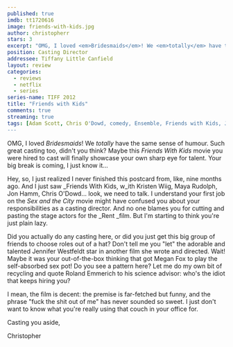```yaml
---
published: true
imdb: tt1720616
image: friends-with-kids.jpg
author: christopherr
stars: 3
excerpt: "OMG, I loved <em>Bridesmaids</em>! We <em>totally</em> have the same sense of humour. Such great casting too, didn&rsquo;t you think? Maybe this <em>Friends With Kids</em> movie you were hired to cast will finally showcase your own sharp eye for talent.  Your big break is coming, I just know it."
position: Casting Director
addressee: Tiffany Little Canfield
layout: review
categories:
  - reviews
  - netflix
  - series
series-name: TIFF 2012
title: "Friends with Kids"
comments: true
streaming: true
tags: [Adam Scott, Chris O'Dowd, comedy, Ensemble, Friends with Kids, Jennifer Westfeldt, Jon Hamm, Kristen Wiig, Letters, Maya Rudolph, netflix.ca]
---
```

OMG, I loved _Bridesmaids_! We _totally_ have the same sense of humour. Such great casting too, didn't you think? Maybe this _Friends With Kids_ movie you were hired to cast will finally showcase your own sharp eye for talent. Your big break is coming, I just know it…

Hey, so, I just realized I never finished this postcard from, like, nine months ago. And I just saw _Friends With Kids, w_ith Kristen Wiig, Maya Rudolph, Jon Hamm, Chris O'Dowd… look, we need to talk. I understand your first job on the _Sex and the City_ movie might have confused you about your responsibilities as a casting director. And no one blames you for cutting and pasting the stage actors for the _Rent _film. But I'm starting to think you're just plain lazy.

Did you actually do any casting here, or did you just get this big group of friends to choose roles out of a hat? Don't tell me you "let" the adorable and talented Jennifer Westfeldt star in another film she wrote and directed. Wait! Maybe it was your out-of-the-box thinking that got Megan Fox to play the self-absorbed sex pot! Do you see a pattern here? Let me do my own bit of recycling and quote Roland Emmerich to his science advisor: who's the idiot that keeps hiring you?

I mean, the film is decent: the premise is far-fetched but funny, and the phrase "fuck the shit out of me" has never sounded so sweet. I just don't want to know what you're really using that couch in your office for.

Casting you aside,

Christopher